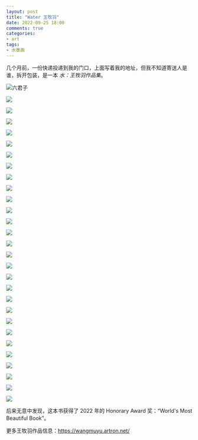 ```yaml
---
layout: post
title: "Water 王牧羽"
date: 2022-09-25 18:00
comments: true
categories:
- art
tags:
- 水墨画
---
```


几个月前，一份快递投递到我的门口，上面写着我的地址，但我不知道寄送人是谁，拆开包装，是一本 _水：王牧羽作品集_。

![六君子](https://rankun203-github-io.oss-cn-hangzhou.aliyuncs.com/assets/images/2022-09-25-water/water-1.jpeg)

![](https://rankun203-github-io.oss-cn-hangzhou.aliyuncs.com/assets/images/2022-09-25-water/water-9.jpeg)

![](https://rankun203-github-io.oss-cn-hangzhou.aliyuncs.com/assets/images/2022-09-25-water/water-11.jpeg)

![](https://rankun203-github-io.oss-cn-hangzhou.aliyuncs.com/assets/images/2022-09-25-water/water-15.jpeg)

![](https://rankun203-github-io.oss-cn-hangzhou.aliyuncs.com/assets/images/2022-09-25-water/water-2.jpeg)

![](https://rankun203-github-io.oss-cn-hangzhou.aliyuncs.com/assets/images/2022-09-25-water/water-3.jpeg)

![](https://rankun203-github-io.oss-cn-hangzhou.aliyuncs.com/assets/images/2022-09-25-water/water-4.jpeg)

![](https://rankun203-github-io.oss-cn-hangzhou.aliyuncs.com/assets/images/2022-09-25-water/water-5.jpeg)

![](https://rankun203-github-io.oss-cn-hangzhou.aliyuncs.com/assets/images/2022-09-25-water/water-6.jpeg)

![](https://rankun203-github-io.oss-cn-hangzhou.aliyuncs.com/assets/images/2022-09-25-water/water-7.jpeg)

![](https://rankun203-github-io.oss-cn-hangzhou.aliyuncs.com/assets/images/2022-09-25-water/water-8.jpeg)

![](https://rankun203-github-io.oss-cn-hangzhou.aliyuncs.com/assets/images/2022-09-25-water/water-10.jpeg)

![](https://rankun203-github-io.oss-cn-hangzhou.aliyuncs.com/assets/images/2022-09-25-water/water-12.jpeg)

![](https://rankun203-github-io.oss-cn-hangzhou.aliyuncs.com/assets/images/2022-09-25-water/water-13.jpeg)

![](https://rankun203-github-io.oss-cn-hangzhou.aliyuncs.com/assets/images/2022-09-25-water/water-14.jpeg)

![](https://rankun203-github-io.oss-cn-hangzhou.aliyuncs.com/assets/images/2022-09-25-water/water-16.jpeg)

![](https://rankun203-github-io.oss-cn-hangzhou.aliyuncs.com/assets/images/2022-09-25-water/water-17.jpeg)

![](https://rankun203-github-io.oss-cn-hangzhou.aliyuncs.com/assets/images/2022-09-25-water/water-18.jpeg)

![](https://rankun203-github-io.oss-cn-hangzhou.aliyuncs.com/assets/images/2022-09-25-water/water-19.jpeg)

![](https://rankun203-github-io.oss-cn-hangzhou.aliyuncs.com/assets/images/2022-09-25-water/water-20.jpeg)

![](https://rankun203-github-io.oss-cn-hangzhou.aliyuncs.com/assets/images/2022-09-25-water/water-21.jpeg)

![](https://rankun203-github-io.oss-cn-hangzhou.aliyuncs.com/assets/images/2022-09-25-water/water-22.jpeg)

![](https://rankun203-github-io.oss-cn-hangzhou.aliyuncs.com/assets/images/2022-09-25-water/water-23.jpeg)

![](https://rankun203-github-io.oss-cn-hangzhou.aliyuncs.com/assets/images/2022-09-25-water/water-24.jpeg)

![](https://rankun203-github-io.oss-cn-hangzhou.aliyuncs.com/assets/images/2022-09-25-water/water-25.jpeg)

![](https://rankun203-github-io.oss-cn-hangzhou.aliyuncs.com/assets/images/2022-09-25-water/water-26.jpeg)

![](https://rankun203-github-io.oss-cn-hangzhou.aliyuncs.com/assets/images/2022-09-25-water/water-27.jpeg)

![](https://rankun203-github-io.oss-cn-hangzhou.aliyuncs.com/assets/images/2022-09-25-water/water-28.jpeg)

![](https://rankun203-github-io.oss-cn-hangzhou.aliyuncs.com/assets/images/2022-09-25-water/water-29.jpeg)

后来无意中发现，这本书获得了 2022 年的 Honorary Award 奖：“World's Most Beautiful Book”。

更多王牧羽作品信息：https://wangmuyu.artron.net/
